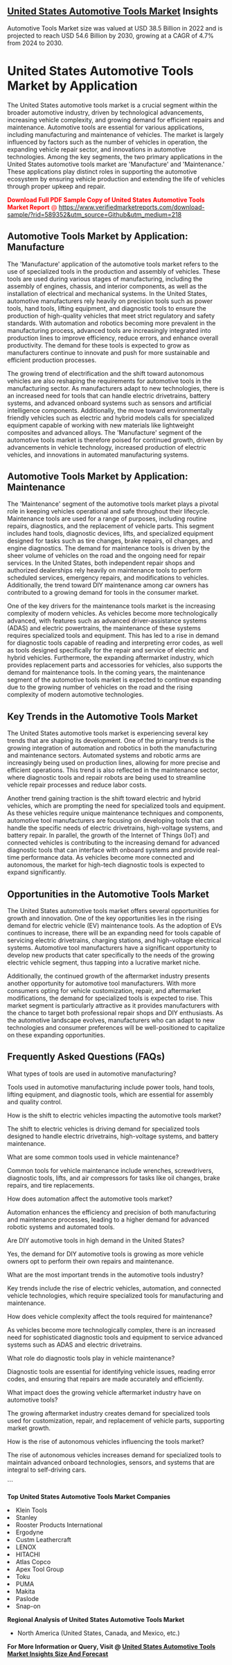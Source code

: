 <h2><a href="https://www.verifiedmarketreports.com/download-sample/?rid=589352&amp;utm_source=Github&amp;utm_medium=218" target="_blank">United States Automotive Tools Market</a> Insights</h2><p>Automotive Tools Market size was valued at USD 38.5 Billion in 2022 and is projected to reach USD 54.6 Billion by 2030, growing at a CAGR of 4.7% from 2024 to 2030.</p><p> <h1>United States Automotive Tools Market by Application</h1> <p>The United States automotive tools market is a crucial segment within the broader automotive industry, driven by technological advancements, increasing vehicle complexity, and growing demand for efficient repairs and maintenance. Automotive tools are essential for various applications, including manufacturing and maintenance of vehicles. The market is largely influenced by factors such as the number of vehicles in operation, the expanding vehicle repair sector, and innovations in automotive technologies. Among the key segments, the two primary applications in the United States automotive tools market are 'Manufacture' and 'Maintenance.' These applications play distinct roles in supporting the automotive ecosystem by ensuring vehicle production and extending the life of vehicles through proper upkeep and repair.</p> <p><p><span class=""><span style="color: #ff0000;"><strong>Download Full PDF Sample Copy of United States Automotive Tools Market Report</strong> @ </span><a href="https://www.verifiedmarketreports.com/download-sample/?rid=589352&amp;utm_source=Github&amp;utm_medium=218" target="_blank">https://www.verifiedmarketreports.com/download-sample/?rid=589352&amp;utm_source=Github&amp;utm_medium=218</a></span></p></p> <h2>Automotive Tools Market by Application: Manufacture</h2> <p>The 'Manufacture' application of the automotive tools market refers to the use of specialized tools in the production and assembly of vehicles. These tools are used during various stages of manufacturing, including the assembly of engines, chassis, and interior components, as well as the installation of electrical and mechanical systems. In the United States, automotive manufacturers rely heavily on precision tools such as power tools, hand tools, lifting equipment, and diagnostic tools to ensure the production of high-quality vehicles that meet strict regulatory and safety standards. With automation and robotics becoming more prevalent in the manufacturing process, advanced tools are increasingly integrated into production lines to improve efficiency, reduce errors, and enhance overall productivity. The demand for these tools is expected to grow as manufacturers continue to innovate and push for more sustainable and efficient production processes.</p> <p>The growing trend of electrification and the shift toward autonomous vehicles are also reshaping the requirements for automotive tools in the manufacturing sector. As manufacturers adapt to new technologies, there is an increased need for tools that can handle electric drivetrains, battery systems, and advanced onboard systems such as sensors and artificial intelligence components. Additionally, the move toward environmentally friendly vehicles such as electric and hybrid models calls for specialized equipment capable of working with new materials like lightweight composites and advanced alloys. The 'Manufacture' segment of the automotive tools market is therefore poised for continued growth, driven by advancements in vehicle technology, increased production of electric vehicles, and innovations in automated manufacturing systems.</p> <h2>Automotive Tools Market by Application: Maintenance</h2> <p>The 'Maintenance' segment of the automotive tools market plays a pivotal role in keeping vehicles operational and safe throughout their lifecycle. Maintenance tools are used for a range of purposes, including routine repairs, diagnostics, and the replacement of vehicle parts. This segment includes hand tools, diagnostic devices, lifts, and specialized equipment designed for tasks such as tire changes, brake repairs, oil changes, and engine diagnostics. The demand for maintenance tools is driven by the sheer volume of vehicles on the road and the ongoing need for repair services. In the United States, both independent repair shops and authorized dealerships rely heavily on maintenance tools to perform scheduled services, emergency repairs, and modifications to vehicles. Additionally, the trend toward DIY maintenance among car owners has contributed to a growing demand for tools in the consumer market.</p> <p>One of the key drivers for the maintenance tools market is the increasing complexity of modern vehicles. As vehicles become more technologically advanced, with features such as advanced driver-assistance systems (ADAS) and electric powertrains, the maintenance of these systems requires specialized tools and equipment. This has led to a rise in demand for diagnostic tools capable of reading and interpreting error codes, as well as tools designed specifically for the repair and service of electric and hybrid vehicles. Furthermore, the expanding aftermarket industry, which provides replacement parts and accessories for vehicles, also supports the demand for maintenance tools. In the coming years, the maintenance segment of the automotive tools market is expected to continue expanding due to the growing number of vehicles on the road and the rising complexity of modern automotive technologies.</p> <h2>Key Trends in the Automotive Tools Market</h2> <p>The United States automotive tools market is experiencing several key trends that are shaping its development. One of the primary trends is the growing integration of automation and robotics in both the manufacturing and maintenance sectors. Automated systems and robotic arms are increasingly being used on production lines, allowing for more precise and efficient operations. This trend is also reflected in the maintenance sector, where diagnostic tools and repair robots are being used to streamline vehicle repair processes and reduce labor costs.</p> <p>Another trend gaining traction is the shift toward electric and hybrid vehicles, which are prompting the need for specialized tools and equipment. As these vehicles require unique maintenance techniques and components, automotive tool manufacturers are focusing on developing tools that can handle the specific needs of electric drivetrains, high-voltage systems, and battery repair. In parallel, the growth of the Internet of Things (IoT) and connected vehicles is contributing to the increasing demand for advanced diagnostic tools that can interface with onboard systems and provide real-time performance data. As vehicles become more connected and autonomous, the market for high-tech diagnostic tools is expected to expand significantly.</p> <h2>Opportunities in the Automotive Tools Market</h2> <p>The United States automotive tools market offers several opportunities for growth and innovation. One of the key opportunities lies in the rising demand for electric vehicle (EV) maintenance tools. As the adoption of EVs continues to increase, there will be an expanding need for tools capable of servicing electric drivetrains, charging stations, and high-voltage electrical systems. Automotive tool manufacturers have a significant opportunity to develop new products that cater specifically to the needs of the growing electric vehicle segment, thus tapping into a lucrative market niche.</p> <p>Additionally, the continued growth of the aftermarket industry presents another opportunity for automotive tool manufacturers. With more consumers opting for vehicle customization, repair, and aftermarket modifications, the demand for specialized tools is expected to rise. This market segment is particularly attractive as it provides manufacturers with the chance to target both professional repair shops and DIY enthusiasts. As the automotive landscape evolves, manufacturers who can adapt to new technologies and consumer preferences will be well-positioned to capitalize on these expanding opportunities.</p> <h2>Frequently Asked Questions (FAQs)</h2> <p>What types of tools are used in automotive manufacturing?</p> <p>Tools used in automotive manufacturing include power tools, hand tools, lifting equipment, and diagnostic tools, which are essential for assembly and quality control.</p> <p>How is the shift to electric vehicles impacting the automotive tools market?</p> <p>The shift to electric vehicles is driving demand for specialized tools designed to handle electric drivetrains, high-voltage systems, and battery maintenance.</p> <p>What are some common tools used in vehicle maintenance?</p> <p>Common tools for vehicle maintenance include wrenches, screwdrivers, diagnostic tools, lifts, and air compressors for tasks like oil changes, brake repairs, and tire replacements.</p> <p>How does automation affect the automotive tools market?</p> <p>Automation enhances the efficiency and precision of both manufacturing and maintenance processes, leading to a higher demand for advanced robotic systems and automated tools.</p> <p>Are DIY automotive tools in high demand in the United States?</p> <p>Yes, the demand for DIY automotive tools is growing as more vehicle owners opt to perform their own repairs and maintenance.</p> <p>What are the most important trends in the automotive tools industry?</p> <p>Key trends include the rise of electric vehicles, automation, and connected vehicle technologies, which require specialized tools for manufacturing and maintenance.</p> <p>How does vehicle complexity affect the tools required for maintenance?</p> <p>As vehicles become more technologically complex, there is an increased need for sophisticated diagnostic tools and equipment to service advanced systems such as ADAS and electric drivetrains.</p> <p>What role do diagnostic tools play in vehicle maintenance?</p> <p>Diagnostic tools are essential for identifying vehicle issues, reading error codes, and ensuring that repairs are made accurately and efficiently.</p> <p>What impact does the growing vehicle aftermarket industry have on automotive tools?</p> <p>The growing aftermarket industry creates demand for specialized tools used for customization, repair, and replacement of vehicle parts, supporting market growth.</p> <p>How is the rise of autonomous vehicles influencing the tools market?</p> <p>The rise of autonomous vehicles increases demand for specialized tools to maintain advanced onboard technologies, sensors, and systems that are integral to self-driving cars.</p> ```</p><p><strong>Top United States Automotive Tools Market Companies</strong></p><div data-test-id=""><p><li>Klein Tools</li><li> Stanley</li><li> Rooster Products International</li><li> Ergodyne</li><li> Custm Leathercraft</li><li> LENOX</li><li> HITACHI</li><li> Atlas Copco</li><li> Apex Tool Group</li><li> Toku</li><li> PUMA</li><li> Makita</li><li> Paslode</li><li> Snap-on</li></p><div><strong>Regional Analysis of&nbsp;United States Automotive Tools Market</strong></div><ul><li dir="ltr"><p dir="ltr">North America&nbsp;(United States, Canada, and Mexico, etc.)</p></li></ul><p><strong>For More Information or Query, Visit @&nbsp;</strong><strong><a href="https://www.verifiedmarketreports.com/product/automotive-tools-market/?utm_source=Github&amp;utm_medium=218" target="_blank">United States Automotive Tools Market Insights Size And Forecast</a></strong></p></div>
